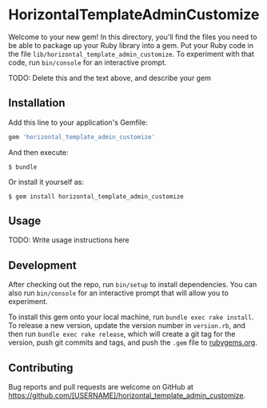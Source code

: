 # HorizontalTemplateAdminCustomize

Welcome to your new gem! In this directory, you'll find the files you need to be able to package up your Ruby library into a gem. Put your Ruby code in the file `lib/horizontal_template_admin_customize`. To experiment with that code, run `bin/console` for an interactive prompt.

TODO: Delete this and the text above, and describe your gem

## Installation

Add this line to your application's Gemfile:

```ruby
gem 'horizontal_template_admin_customize'
```

And then execute:

    $ bundle

Or install it yourself as:

    $ gem install horizontal_template_admin_customize

## Usage

TODO: Write usage instructions here

## Development

After checking out the repo, run `bin/setup` to install dependencies. You can also run `bin/console` for an interactive prompt that will allow you to experiment.

To install this gem onto your local machine, run `bundle exec rake install`. To release a new version, update the version number in `version.rb`, and then run `bundle exec rake release`, which will create a git tag for the version, push git commits and tags, and push the `.gem` file to [rubygems.org](https://rubygems.org).

## Contributing

Bug reports and pull requests are welcome on GitHub at https://github.com/[USERNAME]/horizontal_template_admin_customize.
